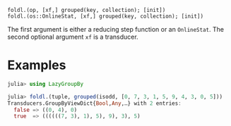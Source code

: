     foldl.(op, [xf,] grouped(key, collection); [init])
    foldl.(os::OnlineStat, [xf,] grouped(key, collection); [init])

The first argument is either a reducing step function or an
`OnlineStat`.  The second optional argument `xf` is a transducer.

# Examples

```julia
julia> using LazyGroupBy

julia> foldl.(tuple, grouped(isodd, [0, 7, 3, 1, 5, 9, 4, 3, 0, 5]))
Transducers.GroupByViewDict{Bool,Any,…} with 2 entries:
  false => ((0, 4), 0)
  true  => ((((((7, 3), 1), 5), 9), 3), 5)
```

